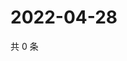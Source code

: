 # 2022-04-28

共 0 条

<!-- BEGIN WEIBO -->
<!-- 最后更新时间 Thu Apr 28 2022 07:00:42 GMT+0800 (China Standard Time) -->

<!-- END WEIBO -->
